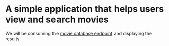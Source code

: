 # A simple application that helps users view and search movies

We will be consuming the [movie database endpoint](https://developers.themoviedb.org/) and displaying the results